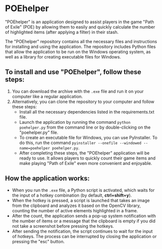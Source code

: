 # POEhelper

"POEhelper" is an application designed to assist players in the game "Path of Exile" (POE) by allowing them to easily and quickly calculate the number of highlighted items (after applying a filter) in their stash.

The "POEhelper" repository contains all the necessary files and instructions for installing and using the application. The repository includes Python files that allow the application to be run on the Windows operating system, as well as a library for creating executable files for Windows.

<h2>To install and use "POEhelper", follow these steps:</h2>

<ol>
<li>You can download the archive with the <code>.exe</code> file and run it on your computer like a regular application.</li>
<li>Alternatively, you can clone the repository to your computer and follow these steps:
<ul>
<li>Install all the necessary dependencies listed in the requirements.txt file.</li>
<li>Launch the application by running the command <code>python poehelper.py</code> from the command line or by double-clicking on the "poehelper.py" file.</li>
<li>To create an executable file for Windows, you can use PyInstaller. To do this, run the command <code>pyinstaller --onefile --windowed --name=poehelper poehelper.py</code>.</li>
<li>After completing these steps, the "POEhelper" application will be ready to use. It allows players to quickly count their game items and make playing "Path of Exile" even more convenient and enjoyable.</li>
<ul>
</li>
</ol>

<h2>How the application works:</h2>
<ul>
<li>When you run the <code>.exe</code> file, a Python script is activated, which waits for the input of a hotkey combination (by default, <b>ctrl+shift+y</b>).</li>
<li>When the hotkey is pressed, a script is launched that takes an image from the clipboard and analyzes it based on the OpenCV library, counting the number of active elements highlighted in a frame.</li>
<li>After the count, the application sends a pop-up system notification with the number of items or a message that the clipboard is empty if you did not take a screenshot before pressing the hotkeys.</li>
<li>After sending the notification, the script continues to wait for the input of hotkeys. The process can be interrupted by closing the application or pressing the "esc" button.</li>
</ul>




